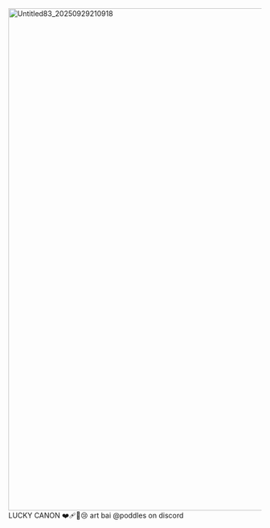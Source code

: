 <img width="1000" height="1000" alt="Untitled83_20250929210918" src="https://github.com/user-attachments/assets/92c49042-8700-4d50-a166-1d7a8bc354d0" />
LUCKY CANON ❤️‍🩹👀😢
art bai @poddles on discord
